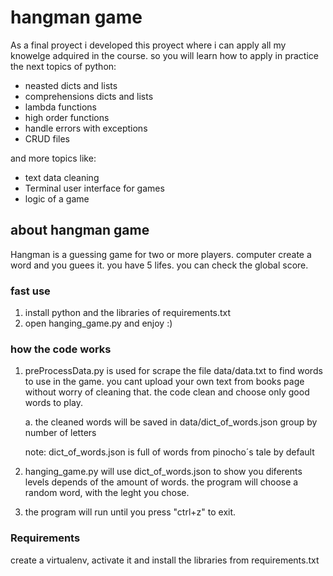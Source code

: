 # hangman game
As a final proyect i developed this proyect where i can apply all my knowelge adquired in the course. so you will learn how to apply in practice the next topics of python:
- neasted dicts and lists 
- comprehensions dicts and lists
- lambda functions 
- high order functions 
- handle errors with exceptions
- CRUD files

and more topics like:

- text data cleaning
- Terminal user interface for games
- logic of a game 

## about hangman game 
Hangman is a guessing game for two or more players. computer create a word and you  guees it. you have 5 lifes. you can check the global score. 

### fast use
1. install python and the libraries of requirements.txt
2. open hanging_game.py and enjoy :)


### how the code works
1. preProcessData.py is used for scrape the file data/data.txt to find words to use in the game. you cant upload your own text from books page without worry of cleaning that. the code clean and choose only good words to play. 
    
    a. the cleaned words will be saved in data/dict_of_words.json group by number of letters
  
    note: dict_of_words.json is full of words from pinocho´s tale by default
  
2. hanging_game.py will use dict_of_words.json to show you diferents levels depends of the amount of words. the program will choose a random word, with the leght you chose.
3. the program will run until you press "ctrl+z" to exit. 

### Requirements
create a virtualenv, activate it and install the libraries from requirements.txt

